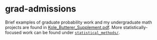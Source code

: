 # grad-admissions
Brief examples of graduate probability work and my undergraduate 
math projects are found in [Kole_Butterer_Supplement.pdf](Kole_Butterer_Supplement.pdf). 
More statistically-focused work can be found under [`statistical_methods/`](statistical_methods/). 
